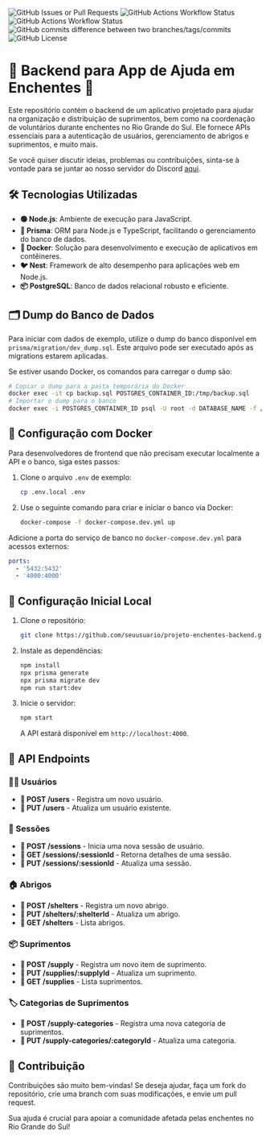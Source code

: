 
![GitHub Issues or Pull Requests](https://img.shields.io/github/issues/SOS-RS/backend)
![GitHub Actions Workflow Status](https://img.shields.io/github/actions/workflow/status/SOS-RS/backend/deploy.yml)
![GitHub Actions Workflow Status](https://img.shields.io/github/actions/workflow/status/SOS-RS/backend/ci.yml?label=ci%20build)
![GitHub commits difference between two branches/tags/commits](https://img.shields.io/github/commits-difference/SOS-RS/backend?base=develop&head=main&label=commits%20a%20frente%20da%20main)
![GitHub License](https://img.shields.io/github/license/SOS-RS/backend)

# 🌊 Backend para App de Ajuda em Enchentes 🌊

Este repositório contém o backend de um aplicativo projetado para ajudar na organização e distribuição de suprimentos,
bem como na coordenação de voluntários durante enchentes no Rio Grande do Sul. Ele fornece APIs essenciais para a
autenticação de usuários, gerenciamento de abrigos e suprimentos, e muito mais.

Se você quiser discutir ideias, problemas ou contribuições, sinta-se à vontade para se juntar ao nosso servidor do
Discord [aqui](https://discord.gg/vjZS6BQXvM).

## 🛠 Tecnologias Utilizadas

- **🟢 Node.js**: Ambiente de execução para JavaScript.
- **🔗 Prisma**: ORM para Node.js e TypeScript, facilitando o gerenciamento do banco de dados.
- **🐳 Docker**: Solução para desenvolvimento e execução de aplicativos em contêineres.
- **🐦 Nest**: Framework de alto desempenho para aplicações web em Node.js.
- **📦 PostgreSQL**: Banco de dados relacional robusto e eficiente.

## 🗂 Dump do Banco de Dados

Para iniciar com dados de exemplo, utilize o dump do banco disponível em `prisma/migration/dev_dump.sql`. Este arquivo
pode ser executado após as migrations estarem aplicadas.

Se estiver usando Docker, os comandos para carregar o dump são:

```bash
# Copiar o dump para a pasta temporária do Docker
docker exec -it cp backup.sql POSTGRES_CONTAINER_ID:/tmp/backup.sql
# Importar o dump para o banco
docker exec -i POSTGRES_CONTAINER_ID psql -U root -d DATABASE_NAME -f /tmp/backup.sql
```

## 🐳 Configuração com Docker

Para desenvolvedores de frontend que não precisam executar localmente a API e o banco, siga estes passos:

1. Clone o arquivo `.env` de exemplo:
   ```bash
   cp .env.local .env
   ```

2. Use o seguinte comando para criar e iniciar o banco via Docker:
    ```bash
    docker-compose -f docker-compose.dev.yml up
    ```

Adicione a porta do serviço de banco no `docker-compose.dev.yml` para acessos externos:

```yaml
ports:
  - '5432:5432'
  - '4000:4000'
```

## 🚀 Configuração Inicial Local

1. Clone o repositório:
   ```bash
   git clone https://github.com/seuusuario/projeto-enchentes-backend.git
   ```
2. Instale as dependências:
   ```bash
   npm install 
   npx prisma generate 
   npx prisma migrate dev 
   npm run start:dev
   ```
3. Inicie o servidor:
   ```bash
   npm start
   ```
   A API estará disponível em `http://localhost:4000`.

## 📡 API Endpoints

### 🧑‍💻 Usuários

- **📝 POST /users** - Registra um novo usuário.
- **🔧 PUT /users** - Atualiza um usuário existente.

### 🚪 Sessões

- **📝 POST /sessions** - Inicia uma nova sessão de usuário.
- **👀 GET /sessions/:sessionId** - Retorna detalhes de uma sessão.
- **🔧 PUT /sessions/:sessionId** - Atualiza uma sessão.

### 🏠 Abrigos

- **📝 POST /shelters** - Registra um novo abrigo.
- **🔧 PUT /shelters/:shelterId** - Atualiza um abrigo.
- **👀 GET /shelters** - Lista abrigos.

### 📦 Suprimentos

- **📝 POST /supply** - Registra um novo item de suprimento.
- **🔧 PUT /supplies/:supplyId** - Atualiza um suprimento.
- **👀 GET /supplies** - Lista suprimentos.

### 🏷️ Categorias de Suprimentos

- **📝 POST /supply-categories** - Registra uma nova categoria de suprimentos.
- **🔧 PUT /supply-categories/:categoryId** - Atualiza uma categoria.

## 🤝 Contribuição

Contribuições são muito bem-vindas! Se deseja ajudar, faça um fork do repositório, crie uma branch com suas
modificações, e envie um pull request.

Sua ajuda é crucial para apoiar a comunidade afetada pelas enchentes no Rio Grande do Sul!
